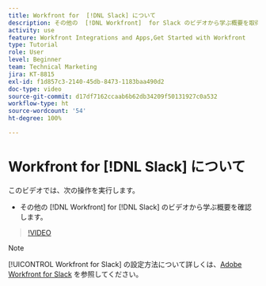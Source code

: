 ```yaml
---
title: Workfront for  [!DNL Slack] について
description: その他の  [!DNL Workfront]  for Slack のビデオから学ぶ概要を取得する方法を説明します。
activity: use
feature: Workfront Integrations and Apps,Get Started with Workfront
type: Tutorial
role: User
level: Beginner
team: Technical Marketing
jira: KT-8815
exl-id: f1d857c3-2140-45db-8473-1183baa490d2
doc-type: video
source-git-commit: d17df7162ccaab6b62db34209f50131927c0a532
workflow-type: ht
source-wordcount: '54'
ht-degree: 100%

---
```


# Workfront for [!DNL Slack] について

このビデオでは、次の操作を実行します。

* その他の [!DNL Workfront] for [!DNL Slack] のビデオから学ぶ概要を確認します。

>[!VIDEO](https://video.tv.adobe.com/v/335116/?quality=12&learn=on&enablevpops)

>[!NOTE]
>
>[!UICONTROL Workfront for Slack] の設定方法について詳しくは、[Adobe Workfront for Slack](https://experienceleague.adobe.com/docs/workfront/using/adobe-workfront-integrations/workfront-for-slack/use-workfront-for-slack.html?lang=ja) を参照してください。

